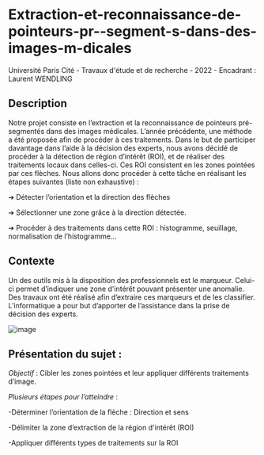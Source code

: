 # Extraction-et-reconnaissance-de-pointeurs-pr--segment-s-dans-des-images-m-dicales
Université Paris Cité - Travaux d'étude et de recherche - 2022 - Encadrant : Laurent WENDLING

## Description 

Notre projet consiste en l’extraction et la reconnaissance de pointeurs pré-segmentés dans des images médicales. L’année précédente, une méthode a été proposée afin de procéder à ces traitements. Dans le but de participer davantage dans l’aide à la décision des experts, nous avons décidé de procéder à la détection de région d’intérêt (ROI), et de réaliser des traitements locaux dans celles-ci. Ces ROI consistent en les zones pointées par ces flèches. Nous allons donc procéder à cette tâche en réalisant les étapes suivantes (liste non exhaustive) :

➔ Détecter l’orientation et la direction des flèches

➔ Sélectionner une zone grâce à la direction détectée.

➔ Procéder à des traitements dans cette ROI : histogramme, seuillage, normalisation de l’histogramme…


## Contexte

Un des outils mis à la disposition des professionnels est le marqueur.  Celui-ci permet d’indiquer une zone d'intérêt pouvant présenter une anomalie.
Des travaux ont été réalisé afin d’extraire ces marqueurs et de les classifier.
L’informatique a pour but d’apporter de l’assistance dans la prise de décision des experts.

![image](https://github.com/Calliope-commits/Extraction-et-reconnaissance-de-pointeurs-pr--segment-s-dans-des-images-m-dicales/assets/61286710/23e17d47-f64d-4144-9128-3aded401aa15)

## Présentation du sujet : 
_Objectif_ : Cibler les zones pointées et leur appliquer différents traitements d’image.

_Plusieurs étapes pour l’atteindre_ : 

-Déterminer l’orientation de la flèche : Direction et sens
    
-Délimiter la zone d’extraction de la région d'intérêt (ROI)

-Appliquer différents types de traitements sur la ROI 

